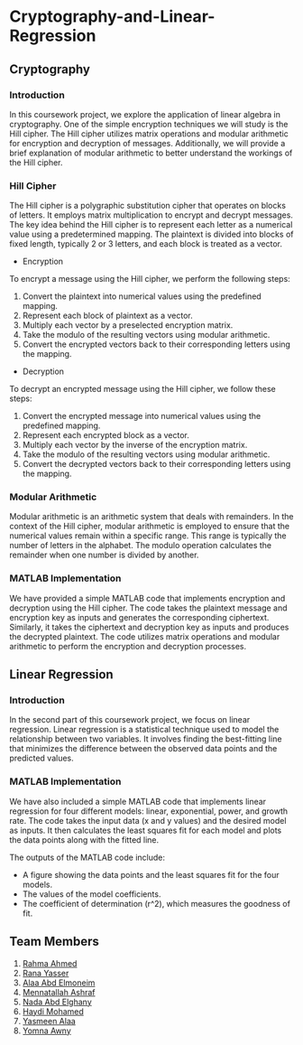 # Cryptography-and-Linear-Regression
## Cryptography
### Introduction
In this coursework project, we explore the application of linear algebra in cryptography. One of the simple encryption techniques we will study is the Hill cipher. The Hill cipher utilizes matrix operations and modular arithmetic for encryption and decryption of messages. Additionally, we will provide a brief explanation of modular arithmetic to better understand the workings of the Hill cipher.
### Hill Cipher
The Hill cipher is a polygraphic substitution cipher that operates on blocks of letters. It employs matrix multiplication to encrypt and decrypt messages. The key idea behind the Hill cipher is to represent each letter as a numerical value using a predetermined mapping. The plaintext is divided into blocks of fixed length, typically 2 or 3 letters, and each block is treated as a vector.

- Encryption

To encrypt a message using the Hill cipher, we perform the following steps:

1. Convert the plaintext into numerical values using the predefined mapping.
2. Represent each block of plaintext as a vector.
3. Multiply each vector by a preselected encryption matrix.
4. Take the modulo of the resulting vectors using modular arithmetic.
5. Convert the encrypted vectors back to their corresponding letters using the mapping.

- Decryption

To decrypt an encrypted message using the Hill cipher, we follow these steps:

1. Convert the encrypted message into numerical values using the predefined mapping.
2. Represent each encrypted block as a vector.
3. Multiply each vector by the inverse of the encryption matrix.
4. Take the modulo of the resulting vectors using modular arithmetic.
5. Convert the decrypted vectors back to their corresponding letters using the mapping.
### Modular Arithmetic
Modular arithmetic is an arithmetic system that deals with remainders. In the context of the Hill cipher, modular arithmetic is employed to ensure that the numerical values remain within a specific range. This range is typically the number of letters in the alphabet. The modulo operation calculates the remainder when one number is divided by another.
### MATLAB Implementation
We have provided a simple MATLAB code that implements encryption and decryption using the Hill cipher. The code takes the plaintext message and encryption key as inputs and generates the corresponding ciphertext. Similarly, it takes the ciphertext and decryption key as inputs and produces the decrypted plaintext. The code utilizes matrix operations and modular arithmetic to perform the encryption and decryption processes.
## Linear Regression
### Introduction
In the second part of this coursework project, we focus on linear regression. Linear regression is a statistical technique used to model the relationship between two variables. It involves finding the best-fitting line that minimizes the difference between the observed data points and the predicted values.
### MATLAB Implementation
We have also included a simple MATLAB code that implements linear regression for four different models: linear, exponential, power, and growth rate. The code takes the input data (x and y values) and the desired model as inputs. It then calculates the least squares fit for each model and plots the data points along with the fitted line.

The outputs of the MATLAB code include:

- A figure showing the data points and the least squares fit for the four models.
- The values of the model coefficients.
- The coefficient of determination (r^2), which measures the goodness of fit.
## Team Members
1. [Rahma Ahmed]()
2. [Rana Yasser](https://github.com/RanaYB)
3. [Alaa Abd Elmoneim]()
4. [Mennatallah Ashraf](https://github.com/Mennatallah9)
5. [Nada Abd Elghany]()
6. [Haydi Mohamed](https://github.com/HaydiMohamed)
7. [Yasmeen Alaa]()
8. [Yomna Awny](https://github.com/YomnaAwny)
